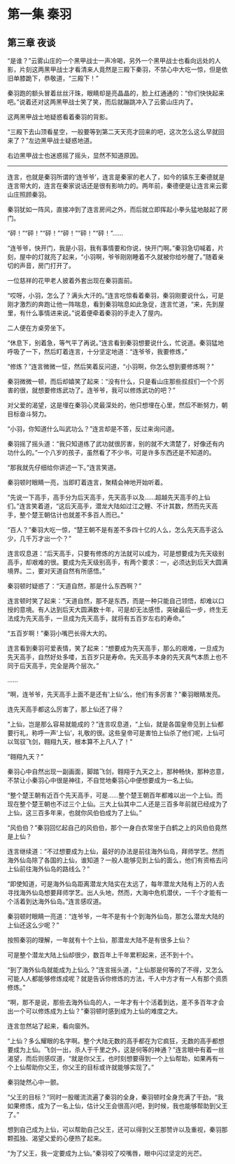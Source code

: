 # 第一集 秦羽

## 第三章 夜谈

“是谁？”云雾山庄的一个黑甲战士一声冷喝，另外一个黑甲战士也看向远处的人影，片刻这两黑甲战士才看清来人竟然是三殿下秦羽，不禁心中大吃一惊，但是依旧单膝跪下，恭敬道，“三殿下！”

秦羽跑的额头冒着丝丝汗珠，眼睛却是亮晶晶的，脸上红通通的：“你们快快起来吧。”说着还对这两黑甲战士笑了笑，而后就蹦跳冲入了云雾山庄内了。

这两黑甲战士地疑惑看着秦羽的背影。

“三殿下去山顶看星空，一般要等到第二天天亮才回来的吧，这次怎么这么早就回来了？”左边黑甲战士疑惑地道。

右边黑甲战士也迷惑摇了摇头，显然不知道原因。

******

连言，也就是秦羽所谓的‘连爷爷’，连言是秦家的老人了，如今的镇东王秦德就是连言带大的，连言在秦家说话还是很有影响力的。两年前，秦德便是让连言来云雾山庄照顾秦羽。

秦羽犹如一阵风，直接冲到了连言房间之外，而后就立即挥起小拳头猛地敲起了房门。

“砰！”“砰！”“砰！”“砰！”“砰！”“砰！”……

“连爷爷，快开门，我是小羽，我有事情要和你说，快开门啊。”秦羽急切喊着，片刻，屋中的灯就亮了起来，“小羽啊，爷爷刚刚睡着不久就被你给吵醒了。”随着亲切的声音，房门打开了。

一位慈祥的花甲老人披着外套出现在秦羽面前。

“哎呀，小羽，怎么了？满头大汗的。”连言吃惊看着秦羽，秦羽刚要说什么，可是刚才激烈的奔跑让他一阵喘息，看到秦羽喘息如此急促，连言忙道，“来，先到屋里，有什么事情进来说。”说着便牵着秦羽的手走入了屋内。

二人便在方桌旁坐下。

“休息下，别着急，等气平了再说。”连言看到秦羽想要说什么，忙说道。秦羽猛地呼吸了一下，然后盯着连言，十分坚定地道：“连爷爷，我要修炼，”

“修炼？”连言微微一怔，然后笑着反问道，“小羽啊，你怎么想到要修炼啊？”

秦羽微微一顿，而后却嬉笑了起来：“没有什么，只是看山庄那些叔叔们一个个厉害的很，就想要修炼武功了。连爷爷，我可以修炼武功的吧？”

对父爱的渴望，这是埋在秦羽心灵最深处的，他只想埋在心里，然后不断努力，朝目标奋斗努力。

“小羽，你知道什么叫武功么？”连言却是不答，反过来询问道。

秦羽摇了摇头道：“我只知道练了武功就很厉害，别的就不大清楚了，好像还有内功什么的。”一个八岁的孩子，虽然看了不少书，可是许多东西还是不知道的。

“那我就先仔细给你讲述一下。”连言笑道。

秦羽顿时眼睛一亮，当即盯着连言，聚精会神地开始听着。

“先说一下高手，高手分为后天高手，先天高手以及……超越先天高手的上仙们。”连言笑着道，“这后天高手，潜龙大陆如过江之鲤、不计其数，然而先天高手，整个楚王朝估计也就差不多百人而已。”

“百人？”秦羽大吃一惊，“楚王朝不是有差不多四十亿的人么，怎么先天高手这么少，几千万才出一个？”

连言叹息道：“后天高手，只要有修炼的方法就可以成为，可是想要成为先天级别高手，却艰难的很。要成为先天级别高手，有两个要求：一，必须达到后天大圆满境界。二，要对天道自然有所感悟。”

秦羽顿时疑惑了：“天道自然，那是什么东西啊？”

连言顿时笑了起来：“天道自然，那不是东西，而是一种只能自己领悟，却难以口授的意境。有人达到后天大圆满数十年，可是却无法感悟，突破最后一步，终生无法成为先天高手，一旦成为先天高手，就将有五百岁左右的寿命。”

“五百岁啊！”秦羽小嘴巴长得大大的。

连言看到秦羽可爱表情，笑了起来：“想要成为先天高手，那么的艰难，一旦成为先天高手，自然好处多喽，五百岁只是寿命。先天高手本身的先天真气本质上也不同于后天高手，完全是两个层次。”

……

“啊，连爷爷，先天高手上面不是还有‘上仙’么，他们有多厉害？”秦羽眼睛发亮。

连先天高手都这么厉害了，那上仙还了得？

“上仙，岂是那么容易就能成的？”连言叹息道，“上仙，就是各国皇帝见到上仙都要行礼，称呼一声‘上仙’，礼敬的很。这些皇帝可是害怕上仙杀了他们呢，上仙可以驾驭飞剑，翱翔九天，根本算不上凡人了！”

“翱翔九天？”

秦羽心中自然出现一副画面，脚踏飞剑，翱翔于九天之上，那种畅快，那种恣意，不禁让小秦羽心中很是神往，不自觉地秦羽心中便想要成为一名上仙。

“整个楚王朝有近百个先天高手，可是……整个楚王朝百年都难以出一个上仙。而现在整个楚王朝也不过三个上仙。三大上仙其中二人还是三百多年前就已经成为了上仙，这三百多年来，也就你风伯伯成为了上仙。”

“风伯伯？”秦羽回忆起自己的风伯伯，那个一身白衣常坐于白鹤之上的风伯伯竟然是上仙？

连言继续道：“不过想要成为上仙，最好的办法是前往海外仙岛，拜师学艺。然而海外仙岛除了各国的上仙，谁知道？一般人能够见到上仙的面么，他们有资格去问上仙前往海外仙岛的路线么？”

“即使知道，可是海外仙岛距离潜龙大陆实在太远了，每年潜龙大陆有上万的人去寻找海外仙岛想要拜师学艺。出人头地，然而，大海中危机潜伏，一千个才能有一个活着到达海外仙岛。”连言感叹道。

秦羽顿时眼睛一亮道：“连爷爷，一年不是有十个到海外仙岛，那怎么潜龙大陆的上仙还这么少呢？”

按照秦羽的理解，一年就有十个上仙，那潜龙大陆不是有很多上仙？

可是整个潜龙大陆上仙却很少，数百年上千年累积起来，还不到十个。

“到了海外仙岛就能成为上仙么？”连言摇头道，“上仙那是何等的了不得，又怎么可能人人都能够修炼成呢？就是告诉你修炼的方法，千人中方才有一人有那个资质修炼。”

“啊，那不是说，那些去海外仙岛的人，一年才有十个活着到达，差不多百年才会出一个可以修炼成为上仙？”秦羽顿时感到成为上仙的难度之大。

连言忽然站了起来，看向窗外。

“上仙？多么耀眼的名字啊。整个大陆无数的高手都在为它疯狂，无数的高手都想要成为上仙。飞剑一出，杀人于千里之外，这是何等的神通？”连言眼中有着一丝渴望，而后则感叹道，“就是你父王，也时刻想要得到一个上仙帮助，如果再有一个上仙帮助你父王，你父王的目标或许就能够实现了。”

秦羽陡然心中一颤。

“父王的目标？”同时一股暖流流遍了秦羽的全身，秦羽顿时全身充满了干劲，“我如果修炼，成为了一名上仙，估计父王会很高兴吧，到时候，我也能够帮助到父王了。”

想到自己成为上仙，可以帮助自己父王，还可以得到父王那赞许以及重视，秦羽那颗孤独、渴望父爱的心便热了起来。

“为了父王，我一定要成为上仙。”秦羽咬了咬嘴唇，眼中闪过坚定的光芒。
